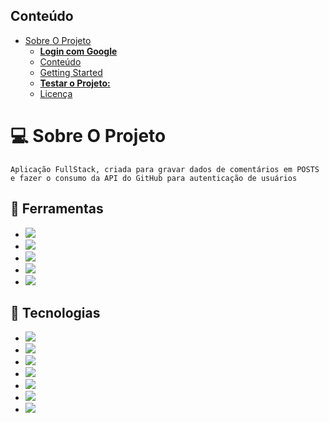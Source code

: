 ## Conteúdo

- [Sobre O Projeto](#Sobre-o-projeto)
  - [**Login com Google**](#login-com-google)
  - [Conteúdo](#conteúdo)
  - [Getting Started](#getting-started)
  - [**Testar o Projeto:**](#testar-o-projeto)
  - [Licença](#licença)


# :computer: Sobre O Projeto

    Aplicação FullStack, criada para gravar dados de comentários em POSTS e fazer o consumo da API do GitHub para autenticação de usuários


## :construction:  Ferramentas 
  * <img src="https://img.shields.io/badge/Linux-7B42BC?style=for-the-badge&logo=linux&logoColor=black"/>  
  * <img src="https://img.shields.io/badge/visualStudio-3498DB?style=for-the-badge&logo=visualstudiocode&logoColor=white"/> 
  * <img src="https://img.shields.io/badge/Git-E34F26?style=for-the-badge&logo=git&logoColor=white"/>  
  * <img src="https://img.shields.io/badge/GitHub-100000?style=for-the-badge&logo=github&logoColor=white"/>  
  * <img src="https://img.shields.io/badge/Markdown-000000?style=for-the-badge&logo=markdown&logoColor=white"/>  


## :construction:  Tecnologias

  * <img src="https://img.shields.io/badge/JavaScript-F7DF1E?style=for-the-badge&logo=javascript&logoColor=black"/>  
  * <img src="https://img.shields.io/badge/typescript-1572B6?style=for-the-badge&logo=typescript&logoColor=black"/>
  * <img src="https://img.shields.io/badge/node-1572B6?style=for-the-badge&logo=nodeJs&logoColor=black"/> 
  * <img src="https://img.shields.io/badge/express-006400?style=for-the-badge&logo=express&logoColor=black"/>
  * <img src="https://img.shields.io/badge/prisma-00FF7F?style=for-the-badge&logo=prisma&logoColor=black"/>
  * <img src="https://img.shields.io/badge/HTML5-E34F26?style=for-the-badge&logo=html5&logoColor=white"/>  
  * <img src="https://img.shields.io/badge/CSS3-1572B6?style=for-the-badge&logo=css3&logoColor=white"/>  